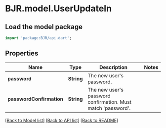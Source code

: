 # BJR.model.UserUpdateIn

## Load the model package
```dart
import 'package:BJR/api.dart';
```

## Properties
Name | Type | Description | Notes
------------ | ------------- | ------------- | -------------
**password** | **String** | The new user's password. | 
**passwordConfirmation** | **String** | The new user's password confirmation. Must match 'password'. | 

[[Back to Model list]](../README.md#documentation-for-models) [[Back to API list]](../README.md#documentation-for-api-endpoints) [[Back to README]](../README.md)


